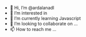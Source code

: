 - 👋 Hi, I’m @ardalanadl
- 👀 I’m interested in 
- 🌱 I’m currently learning Javascript
- 💞️ I’m looking to collaborate on ...
- 📫 How to reach me ...

<!---
ardalanadl/ardalanadl is a ✨ special ✨ repository because its `README.md` (this file) appears on your GitHub profile.
You can click the Preview link to take a look at your changes.
--->
